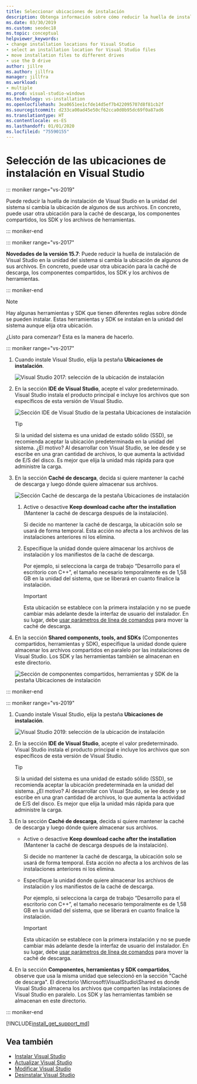 ```yaml
---
title: Seleccionar ubicaciones de instalación
description: Obtenga información sobre cómo reducir la huella de instalación de Visual Studio en la unidad del sistema al cambiar la ubicación de la caché de descarga, los componentes compartidos, los SDK y las herramientas a otras unidades. Por ejemplo, mover algunos archivos de la unidad C a la unidad D.
ms.date: 03/30/2019
ms.custom: seodec18
ms.topic: conceptual
helpviewer_keywords:
- change installation locations for Visual Studio
- select an installation location for Visual Studio files
- move installation files to different drives
- use the D drive
author: jillre
ms.author: jillfra
manager: jillfra
ms.workload:
- multiple
ms.prod: visual-studio-windows
ms.technology: vs-installation
ms.openlocfilehash: 3ea0651ee1cfde14d5ef7b422095707d8f81cb2f
ms.sourcegitcommit: d233ca00ad45e50cf62cca0d0b95dc69f0a87ad6
ms.translationtype: HT
ms.contentlocale: es-ES
ms.lasthandoff: 01/01/2020
ms.locfileid: "75590155"
---
```

# <a name="select-the-installation-locations-in-visual-studio"></a>Selección de las ubicaciones de instalación en Visual Studio

::: moniker range="vs-2019"

Puede reducir la huella de instalación de Visual Studio en la unidad del sistema si cambia la ubicación de algunos de sus archivos. En concreto, puede usar otra ubicación para la caché de descarga, los componentes compartidos, los SDK y los archivos de herramientas.

::: moniker-end

::: moniker range="vs-2017"

**Novedades de la versión 15.7**: Puede reducir la huella de instalación de Visual Studio en la unidad del sistema si cambia la ubicación de algunos de sus archivos. En concreto, puede usar otra ubicación para la caché de descarga, los componentes compartidos, los SDK y los archivos de herramientas.

::: moniker-end

   > [!NOTE]
   > Hay algunas herramientas y SDK que tienen diferentes reglas sobre dónde se pueden instalar. Estas herramientas y SDK se instalan en la unidad del sistema aunque elija otra ubicación.

¿Listo para comenzar? Esta es la manera de hacerlo.

::: moniker range="vs-2017"

1. Cuando instale Visual Studio, elija la pestaña **Ubicaciones de instalación**.

   ![Visual Studio 2017: selección de la ubicación de instalación](media/vs-installation-locations.png "Seleccione la ubicación de la instalación.")

1. En la sección **IDE de Visual Studio**, acepte el valor predeterminado. Visual Studio instala el producto principal e incluye los archivos que son específicos de esta versión de Visual Studio.

   ![Sección IDE de Visual Studio de la pestaña Ubicaciones de instalación](media/vs-installation-locations-ide.png "Acepte el valor predeterminado de la sección IDE de Visual Studio de la pestaña Ubicación de instalaciones.")

   > [!TIP]
   > Si la unidad del sistema es una unidad de estado sólido (SSD), se recomienda aceptar la ubicación predeterminada en la unidad del sistema. ¿El motivo? Al desarrollar con Visual Studio, se lee desde y se escribe en una gran cantidad de archivos, lo que aumenta la actividad de E/S del disco. Es mejor que elija la unidad más rápida para que administre la carga.

1. En la sección **Caché de descarga**, decida si quiere mantener la caché de descarga y luego dónde quiere almacenar sus archivos.

     ![Sección Caché de descarga de la pestaña Ubicaciones de instalación](media/vs-installation-locations-cache.png "Elija si mantiene la caché de descarga después de la instalación y luego especifique la unidad donde quiere almacenar los archivos.")

    1. Active o desactive **Keep download cache after the installation** (Mantener la caché de descarga después de la instalación).

       Si decide no mantener la caché de descarga, la ubicación solo se usará de forma temporal. Esta acción no afecta a los archivos de las instalaciones anteriores ni los elimina.

    1. Especifique la unidad donde quiere almacenar los archivos de instalación y los manifiestos de la caché de descarga.

        Por ejemplo, si selecciona la carga de trabajo “Desarrollo para el escritorio con C++”, el tamaño necesario temporalmente es de 1,58 GB en la unidad del sistema, que se liberará en cuanto finalice la instalación.

       > [!IMPORTANT]
       > Esta ubicación se establece con la primera instalación y no se puede cambiar más adelante desde la interfaz de usuario del instalador. En su lugar, debe [usar parámetros de línea de comandos](use-command-line-parameters-to-install-visual-studio.md) para mover la caché de descarga.

1. En la sección **Shared components, tools, and SDKs** (Componentes compartidos, herramientas y SDK), especifique la unidad donde quiere almacenar los archivos compartidos en paralelo por las instalaciones de Visual Studio. Los SDK y las herramientas también se almacenan en este directorio.

   ![Sección de componentes compartidos, herramientas y SDK de la pestaña Ubicaciones de instalación](media/vs-installation-locations-shared.png "Especifique la ubicación donde desea almacenar los componentes, herramientas y SDK compartidos.")

::: moniker-end

::: moniker range="vs-2019"

1. Cuando instale Visual Studio, elija la pestaña **Ubicaciones de instalación**.

   ![Visual Studio 2019: selección de la ubicación de instalación](media/vs-2019/vs-installer-installation-locations.png "Seleccione la ubicación de la instalación.")

1. En la sección **IDE de Visual Studio**, acepte el valor predeterminado. Visual Studio instala el producto principal e incluye los archivos que son específicos de esta versión de Visual Studio.

   > [!TIP]
   > Si la unidad del sistema es una unidad de estado sólido (SSD), se recomienda aceptar la ubicación predeterminada en la unidad del sistema. ¿El motivo? Al desarrollar con Visual Studio, se lee desde y se escribe en una gran cantidad de archivos, lo que aumenta la actividad de E/S del disco. Es mejor que elija la unidad más rápida para que administre la carga.

1. En la sección **Caché de descarga**, decida si quiere mantener la caché de descarga y luego dónde quiere almacenar sus archivos.

    * Active o desactive **Keep download cache after the installation** (Mantener la caché de descarga después de la instalación).

       Si decide no mantener la caché de descarga, la ubicación solo se usará de forma temporal. Esta acción no afecta a los archivos de las instalaciones anteriores ni los elimina.

    * Especifique la unidad donde quiere almacenar los archivos de instalación y los manifiestos de la caché de descarga.

        Por ejemplo, si selecciona la carga de trabajo “Desarrollo para el escritorio con C++”, el tamaño necesario temporalmente es de 1,58 GB en la unidad del sistema, que se liberará en cuanto finalice la instalación.

       > [!IMPORTANT]
       > Esta ubicación se establece con la primera instalación y no se puede cambiar más adelante desde la interfaz de usuario del instalador. En su lugar, debe [usar parámetros de línea de comandos](use-command-line-parameters-to-install-visual-studio.md) para mover la caché de descarga.

1. En la sección **Componentes, herramientas y SDK compartidos**, observe que usa la misma unidad que seleccionó en la sección "Caché de descarga". El directorio \Microsoft\VisualStudio\Shared es donde Visual Studio almacena los archivos que comparten las instalaciones de Visual Studio en paralelo. Los SDK y las herramientas también se almacenan en este directorio.

::: moniker-end

[!INCLUDE[install_get_support_md](includes/install_get_support_md.md)]

## <a name="see-also"></a>Vea también

* [Instalar Visual Studio](install-visual-studio.md)
* [Actualizar Visual Studio](update-visual-studio.md)
* [Modificar Visual Studio](update-visual-studio.md)
* [Desinstalar Visual Studio](uninstall-visual-studio.md)
